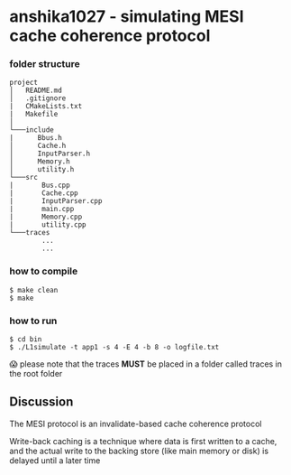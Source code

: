 # anshika1027 - simulating MESI cache coherence protocol

### folder structure
```
project
│   README.md
│   .gitignore
|	CMakeLists.txt
|	Makefile  
│
└───include
|      Bbus.h
│      Cache.h
│      InputParser.h
│      Memory.h
│      utility.h   
└───src
|     	Bus.cpp
|     	Cache.cpp
|   	InputParser.cpp
|   	main.cpp
|   	Memory.cpp
|   	utility.cpp
└───traces
   		...
   		...
```

### how to compile
`$ make clean`  
`$ make`    
### how to run
`$ cd bin`    
`$ ./L1simulate -t app1 -s 4 -E 4 -b 8 -o logfile.txt`    

:scream: please note that the traces **MUST** be placed in a folder called traces in the root folder

## Discussion

The MESI protocol is an invalidate-based cache coherence protocol    

Write-back caching is a technique where data is first written to a cache,      
and the actual write to the backing store (like main memory or disk) is delayed until a later time

